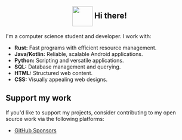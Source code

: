 <h2 align="center">
    <img align="center" src="https://64.media.tumblr.com/c9ccc2e473906c84bb0327f152a4f859/tumblr_p5xbgx3Ypi1swlmkqo1_400.png" height="54px" />  
    Hi there!
</h2>

I'm a computer science student and developer. I work with:

- **Rust:** Fast programs with efficient resource management.
- **Java/Kotlin:** Reliable, scalable Android applications.
- **Python:** Scripting and versatile applications.
- **SQL:** Database management and querying.
- **HTML:** Structured web content.
- **CSS:** Visually appealing web designs.

## Support my work

If you'd like to support my projects, consider contributing to my open source work via the following platforms:

- [GitHub Sponsors](https://github.com/sponsors/HitaloM)
